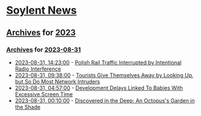 # [Soylent News](../../../README.md)

## [Archives](../../index.md) for [2023](../index.md)

### [Archives](../../index.md) for [2023-08-31](index.md)

* [2023-08-31, 14:23:00](https://soylentnews.org/article.pl?sid=23/08/31/0152248&from=rss) - [Polish Rail Traffic Interrupted by Intentional Radio Interference](https://soylentnews.org/article.pl?sid=23/08/31/0152248&from=rss)
* [2023-08-31, 09:38:00](https://soylentnews.org/article.pl?sid=23/08/31/0147229&from=rss) - [Tourists Give Themselves Away by Looking Up, but So Do Most Network Intruders](https://soylentnews.org/article.pl?sid=23/08/31/0147229&from=rss)
* [2023-08-31, 04:57:00](https://soylentnews.org/article.pl?sid=23/08/30/0321230&from=rss) - [Development Delays Linked To Babies With Excessive Screen Time](https://soylentnews.org/article.pl?sid=23/08/30/0321230&from=rss)
* [2023-08-31, 00:10:00](https://soylentnews.org/article.pl?sid=23/08/30/0311255&from=rss) - [Discovered in the Deep: An Octopus's Garden in the Shade](https://soylentnews.org/article.pl?sid=23/08/30/0311255&from=rss)

